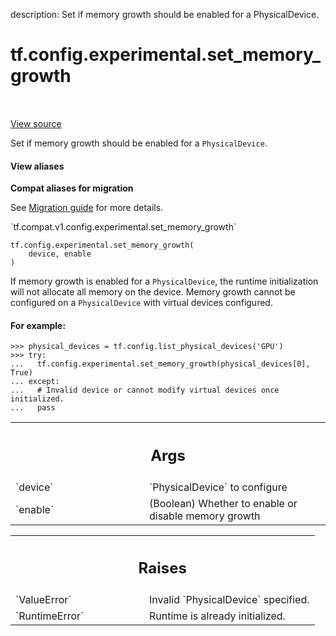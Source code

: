 description: Set if memory growth should be enabled for a PhysicalDevice.

<div itemscope itemtype="http://developers.google.com/ReferenceObject">
<meta itemprop="name" content="tf.config.experimental.set_memory_growth" />
<meta itemprop="path" content="Stable" />
</div>

# tf.config.experimental.set_memory_growth

<!-- Insert buttons and diff -->

<table class="tfo-notebook-buttons tfo-api nocontent" align="left">

</table>

<a target="_blank" href="/code/stable/tensorflow/python/framework/config.py">View source</a>



Set if memory growth should be enabled for a `PhysicalDevice`.

<section class="expandable">
  <h4 class="showalways">View aliases</h4>
  <p>
<b>Compat aliases for migration</b>
<p>See
<a href="https://www.tensorflow.org/guide/migrate">Migration guide</a> for
more details.</p>
<p>`tf.compat.v1.config.experimental.set_memory_growth`</p>
</p>
</section>

<pre class="devsite-click-to-copy prettyprint lang-py tfo-signature-link">
<code>tf.config.experimental.set_memory_growth(
    device, enable
)
</code></pre>



<!-- Placeholder for "Used in" -->

If memory growth is enabled for a `PhysicalDevice`, the runtime initialization
will not allocate all memory on the device. Memory growth cannot be configured
on a `PhysicalDevice` with virtual devices configured.

#### For example:



```
>>> physical_devices = tf.config.list_physical_devices('GPU')
>>> try:
...   tf.config.experimental.set_memory_growth(physical_devices[0], True)
... except:
...   # Invalid device or cannot modify virtual devices once initialized.
...   pass
```

<!-- Tabular view -->
 <table class="responsive fixed orange">
<colgroup><col width="214px"><col></colgroup>
<tr><th colspan="2"><h2 class="add-link">Args</h2></th></tr>

<tr>
<td>
`device`
</td>
<td>
`PhysicalDevice` to configure
</td>
</tr><tr>
<td>
`enable`
</td>
<td>
(Boolean) Whether to enable or disable memory growth
</td>
</tr>
</table>



<!-- Tabular view -->
 <table class="responsive fixed orange">
<colgroup><col width="214px"><col></colgroup>
<tr><th colspan="2"><h2 class="add-link">Raises</h2></th></tr>

<tr>
<td>
`ValueError`
</td>
<td>
Invalid `PhysicalDevice` specified.
</td>
</tr><tr>
<td>
`RuntimeError`
</td>
<td>
Runtime is already initialized.
</td>
</tr>
</table>


